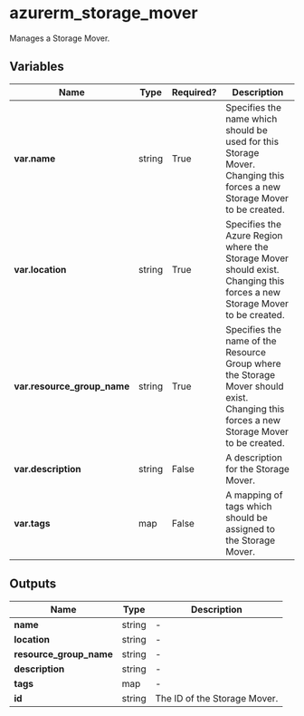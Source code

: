 # azurerm_storage_mover

Manages a Storage Mover.

## Variables

| Name | Type | Required? |  Description |
| ---- | ---- | --------- |  ----------- |
| **var.name** | string | True | Specifies the name which should be used for this Storage Mover. Changing this forces a new Storage Mover to be created. | 
| **var.location** | string | True | Specifies the Azure Region where the Storage Mover should exist. Changing this forces a new Storage Mover to be created. | 
| **var.resource_group_name** | string | True | Specifies the name of the Resource Group where the Storage Mover should exist. Changing this forces a new Storage Mover to be created. | 
| **var.description** | string | False | A description for the Storage Mover. | 
| **var.tags** | map | False | A mapping of tags which should be assigned to the Storage Mover. | 



## Outputs

| Name | Type | Description |
| ---- | ---- | --------- | 
| **name** | string  | - | 
| **location** | string  | - | 
| **resource_group_name** | string  | - | 
| **description** | string  | - | 
| **tags** | map  | - | 
| **id** | string  | The ID of the Storage Mover. | 